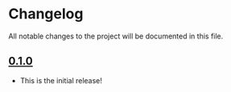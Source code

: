 # Changelog

All notable changes to the project will be documented in this file.

## [0.1.0]

- This is the initial release!

[0.1.0]: https://github.com/detra-lab/stylelint-config/releases/tag/0.1.0
